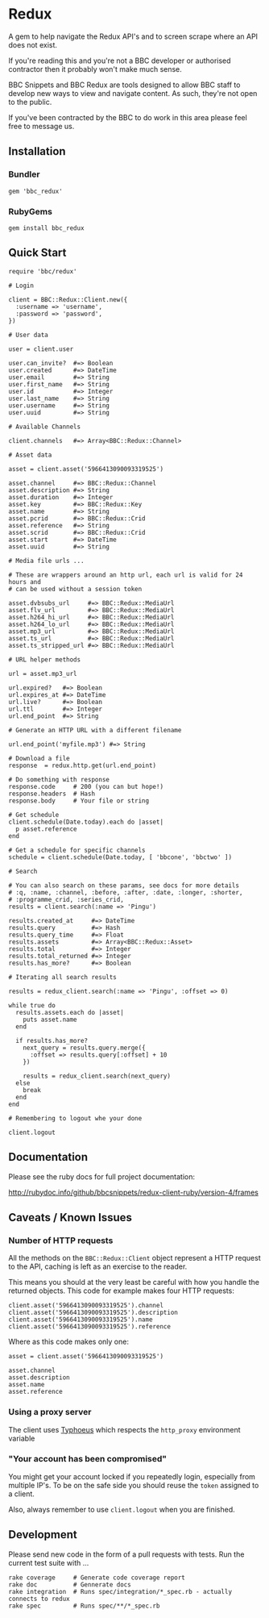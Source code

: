 # Redux

A gem to help navigate the Redux API's and to screen scrape where an API does
not exist.

If you're reading this and you're not a BBC developer or authorised contractor
then it probably won't make much sense.

BBC Snippets and BBC Redux are tools designed to allow BBC staff to develop new
ways to view and navigate content. As such, they're not open to the public.

If you've been contracted by the BBC to do work in this area please feel free
to message us.

## Installation

### Bundler

    gem 'bbc_redux'

### RubyGems

    gem install bbc_redux

## Quick Start

    require 'bbc/redux'

    # Login

    client = BBC::Redux::Client.new({
      :username => 'username',
      :password => 'password',
    })

    # User data

    user = client.user
    
    user.can_invite?  #=> Boolean
    user.created      #=> DateTime
    user.email        #=> String
    user.first_name   #=> String
    user.id           #=> Integer
    user.last_name    #=> String
    user.username     #=> String
    user.uuid         #=> String

    # Available Channels

    client.channels   #=> Array<BBC::Redux::Channel>

    # Asset data

    asset = client.asset('5966413090093319525')
    
    asset.channel     #=> BBC::Redux::Channel
    asset.description #=> String
    asset.duration    #=> Integer
    asset.key         #=> BBC::Redux::Key
    asset.name        #=> String
    asset.pcrid       #=> BBC::Redux::Crid
    asset.reference   #=> String
    asset.scrid       #=> BBC::Redux::Crid
    asset.start       #=> DateTime
    asset.uuid        #=> String

    # Media file urls ...

    # These are wrappers around an http url, each url is valid for 24 hours and
    # can be used without a session token

    asset.dvbsubs_url     #=> BBC::Redux::MediaUrl
    asset.flv_url         #=> BBC::Redux::MediaUrl
    asset.h264_hi_url     #=> BBC::Redux::MediaUrl
    asset.h264_lo_url     #=> BBC::Redux::MediaUrl
    asset.mp3_url         #=> BBC::Redux::MediaUrl
    asset.ts_url          #=> BBC::Redux::MediaUrl
    asset.ts_stripped_url #=> BBC::Redux::MediaUrl

    # URL helper methods

    url = asset.mp3_url
    
    url.expired?   #=> Boolean
    url.expires_at #=> DateTime
    url.live?      #=> Boolean
    url.ttl        #=> Integer
    url.end_point  #=> String

    # Generate an HTTP URL with a different filename
    
    url.end_point('myfile.mp3') #=> String
    
    # Download a file
    response  = redux.http.get(url.end_point)

    # Do something with response
    response.code     # 200 (you can but hope!)
    response.headers  # Hash
    response.body     # Your file or string

    # Get schedule
    client.schedule(Date.today).each do |asset|
      p asset.reference
    end

    # Get a schedule for specific channels
    schedule = client.schedule(Date.today, [ 'bbcone', 'bbctwo' ])

    # Search 

    # You can also search on these params, see docs for more details
    # :q, :name, :channel, :before, :after, :date, :longer, :shorter,
    # :programme_crid, :series_crid,
    results = client.search(:name => 'Pingu')
    
    results.created_at     #=> DateTime
    results.query          #=> Hash
    results.query_time     #=> Float
    results.assets         #=> Array<BBC::Redux::Asset>
    results.total          #=> Integer
    results.total_returned #=> Integer
    results.has_more?      #=> Boolean

    # Iterating all search results

    results = redux_client.search(:name => 'Pingu', :offset => 0)

    while true do
      results.assets.each do |asset|
        puts asset.name
      end

      if results.has_more?
        next_query = results.query.merge({
          :offset => results.query[:offset] + 10
        })

        results = redux_client.search(next_query)
      else
        break
      end
    end

    # Remembering to logout whe your done

    client.logout

## Documentation

Please see the ruby docs for full project documentation:

http://rubydoc.info/github/bbcsnippets/redux-client-ruby/version-4/frames

## Caveats / Known Issues

### Number of HTTP requests

All the methods on the `BBC::Redux::Client` object represent a HTTP request to
the API, caching is left as an exercise to the reader.

This means you should at the very least be careful with how you handle the
returned objects. This code for example makes four HTTP requests:

    client.asset('5966413090093319525').channel
    client.asset('5966413090093319525').description
    client.asset('5966413090093319525').name
    client.asset('5966413090093319525').reference

Where as this code makes only one:

    asset = client.asset('5966413090093319525')
    
    asset.channel
    asset.description
    asset.name
    asset.reference

### Using a proxy server

The client uses [Typhoeus](https://github.com/dbalatero/typhoeus) which
respects the `http_proxy` environment variable

### "Your account has been compromised"

You might get your account locked if you repeatedly login, especially from
multiple IP's. To be on the safe side you should reuse the `token` assigned to
a client.

Also, always remember to use `client.logout` when you are finished.

## Development

Please send new code in the form of a pull requests with tests. Run the current
test suite with ...

    rake coverage     # Generate code coverage report
    rake doc          # Gennerate docs
    rake integration  # Runs spec/integration/*_spec.rb - actually connects to redux
    rake spec         # Runs spec/**/*_spec.rb
